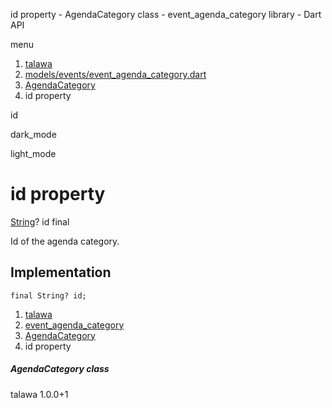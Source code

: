 




id property - AgendaCategory class - event\_agenda\_category library - Dart API







menu

1. [talawa](../../index.html)
2. [models/events/event\_agenda\_category.dart](../../file-___home_harshil_Desktop_open-source_palisadoes_talawa_lib_models_events_event_agenda_category/)
3. [AgendaCategory](../../file-___home_harshil_Desktop_open-source_palisadoes_talawa_lib_models_events_event_agenda_category/AgendaCategory-class.html)
4. id property

id


dark\_mode

light\_mode




# id property


[String](https://api.flutter.dev/flutter/dart-core/String-class.html)?
id
final

Id of the agenda category.


## Implementation

```
final String? id;
```

 


1. [talawa](../../index.html)
2. [event\_agenda\_category](../../file-___home_harshil_Desktop_open-source_palisadoes_talawa_lib_models_events_event_agenda_category/)
3. [AgendaCategory](../../file-___home_harshil_Desktop_open-source_palisadoes_talawa_lib_models_events_event_agenda_category/AgendaCategory-class.html)
4. id property

##### AgendaCategory class





talawa
1.0.0+1






